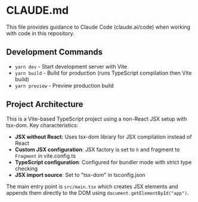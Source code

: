 # CLAUDE.md

This file provides guidance to Claude Code (claude.ai/code) when working with code in this repository.

## Development Commands

- `yarn dev` - Start development server with Vite
- `yarn build` - Build for production (runs TypeScript compilation then Vite build)
- `yarn preview` - Preview production build

## Project Architecture

This is a Vite-based TypeScript project using a non-React JSX setup with tsx-dom. Key characteristics:

- **JSX without React**: Uses tsx-dom library for JSX compilation instead of React
- **Custom JSX configuration**: JSX factory is set to `h` and fragment to `Fragment` in vite.config.ts
- **TypeScript configuration**: Configured for bundler mode with strict type checking
- **JSX import source**: Set to "tsx-dom" in tsconfig.json

The main entry point is `src/main.tsx` which creates JSX elements and appends them directly to the DOM using `document.getElementById("app")`.